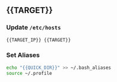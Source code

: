 ## {{TARGET}}

### Update `/etc/hosts`
```bash
{{TARGET_IP}} {{TARGET}}
```
 
### Set Aliases
```bash
echo "{{QUICK_DIR}}" >> ~/.bash_aliases
source ~/.profile
```